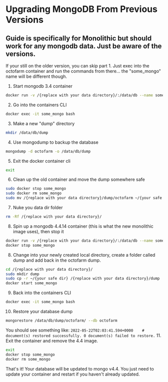 # Upgrading MongoDB From Previous Versions

## Guide is specifically for Monolithic but should work for any mongodb data. Just be aware of the versions.

If your still on the older version, you can skip part 1. Just exec into the octofarm container and run the commands from there... the "some_mongo" name will be different though.

1. Start mongodb 3.4 container
```bash
docker run -v /{replace with your data directory}/:/data/db --name some_mongo -d mongo:3.4
```
2. Go into the containers CLI
```bash
docker exec -it some_mongo bash
```
3. Make a new "dump" directory
```bash
mkdir /data/db/dump
```
4. Use mongodump to backup the database
```bash
mongodump -d octofarm -o /data/db/dump
```
5. Exit the docker container cli
```bash
exit
```
6. Clean up the old container and move the dump somewhere safe
```bash
sudo docker stop some_mongo
sudo docker rm some_mongo
sudo mv /{replace with your data directory}/dump/octofarm ~/{your safe dir}
```
7. Nuke you data dir folder
```bash
rm -Rf /{replace with your data directory}/
```
8. Spin up a mongodb 4.4.14 container (this is what the new monolithic image uses), then stop it
```bash
docker run -v /{replace with your data directory}/:/data/db --name some_mongo -d mongo:4.4.14
docker stop some_mongo
```
8. Change into your newly created local directory, create a folder called dump and add back in the octofarm dump.
```bash
cd /{replace with your data directory}/
sudo mkdir dump
sudo cp -r ~/{your safe dir} /{replace with your data directory}/dump
docker start some_mongo
```
9. Back into the containers CLI
```bash
docker exec -it some_mongo bash
```
10. Restore your database dump
```bash
mongorestore /data/db/dump/octofarm/ --db octofarm
```
You should see something like: `2022-05-22T02:03:41.594+0000    # document(s) restored successfully. 0 document(s) failed to restore.`
11. Exit the container and remove the 4.4 image.
```bash
exit
docker stop some_mongo
docker rm some_mongo
```

That's it! Your database will be updated to mongo v4.4. You just need to update your container and restart if you haven't already updated.



